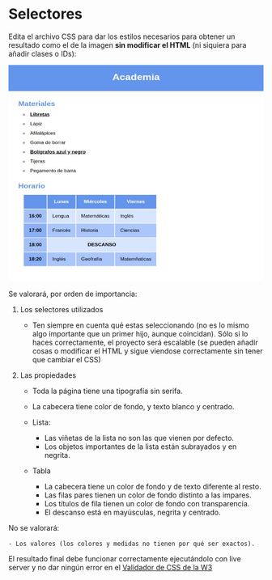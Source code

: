 # Selectores

Edita el archivo CSS para dar los estilos necesarios para obtener un resultado como el de la imagen **sin modificar el HTML** (ni siquiera para añadir clases o IDs):

![ejemplo](./ejemplo.JPG)

Se valorará, por orden de importancia:

1. Los selectores utilizados

	- Ten siempre en cuenta qué estas seleccionando (no es lo mismo algo importante que un primer hijo, aunque coincidan). Sólo si lo haces correctamente, el proyecto será escalable (se pueden añadir cosas o modificar el HTML y sigue viendose correctamente sin tener que cambiar el CSS)

2. Las propiedades

	- Toda la página tiene una tipografía sin serifa.
	- La cabecera tiene color de fondo, y texto blanco y centrado.

	- Lista:

	  - Las viñetas de la lista no son las que vienen por defecto.
	  - Los objetos importantes de la lista están subrayados y en negrita.

	- Tabla
	  - La cabecera tiene un color de fondo y de texto diferente al resto.
	  - Las filas pares tienen un color de fondo distinto a las impares.
	  - Los títulos de fila tienen un color de fondo con transparencia.
	  - El descanso está en mayúsculas, negrita y centrado.

No se valorará:

	- Los valores (los colores y medidas no tienen por qué ser exactos).

El resultado final debe funcionar correctamente ejecutándolo con live server y no dar ningún error en el [Validador de CSS de la W3](https://jigsaw.w3.org/css-validator/#validate_by_input)
